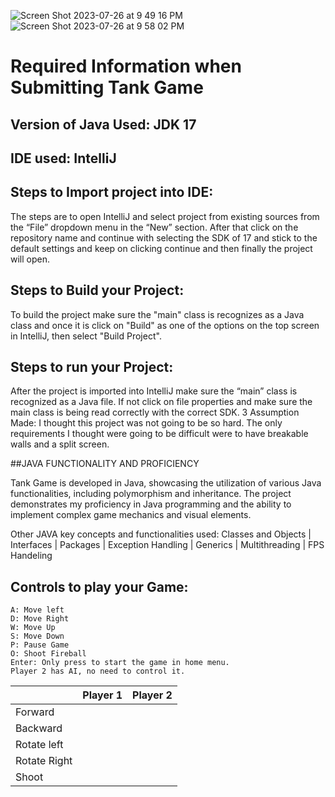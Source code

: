 ![Screen Shot 2023-07-26 at 9 49 16 PM](https://github.com/Diaz5-hub/TankGame/assets/81527723/288d4044-5f20-462a-b2bf-867b824e4750)
![Screen Shot 2023-07-26 at 9 58 02 PM](https://github.com/Diaz5-hub/TankGame/assets/81527723/12f69321-4b07-4743-ab4c-2b5844d897e0)


# Required Information when Submitting Tank Game

## Version of Java Used: JDK 17

## IDE used: IntelliJ

## Steps to Import project into IDE:
The steps are to open IntelliJ and select project from existing sources from the “File” dropdown menu in the “New” section. After that click on the repository name and continue with selecting the SDK of 17 and stick to the default settings and keep on clicking continue and then finally the project will open.	

## Steps to Build your Project:
To build the project make sure the "main" class is recognizes as a Java class and once it is click on "Build" as one of the options on the top screen in IntelliJ, then select "Build Project".		
 
## Steps to run your Project: 
After the project is imported into IntelliJ make sure the “main” class is recognized as a Java file. If not click on file properties and make sure the main class is being read correctly with the correct SDK.	3
Assumption Made: I thought this project was not going to be so hard. The only requirements I thought were going to be difficult were to have breakable walls and a split screen.

##JAVA FUNCTIONALITY AND PROFICIENCY

Tank Game is developed in Java, showcasing the utilization of various Java functionalities, including polymorphism and inheritance. The project demonstrates my proficiency in Java programming and the ability to implement complex game mechanics and visual elements.

Other JAVA key concepts and functionalities used: Classes and Objects | Interfaces | Packages | Exception Handling | Generics | Multithreading | FPS Handeling

## Controls to play your Game:  
    A: Move left
    D: Move Right
    W: Move Up
    S: Move Down
    P: Pause Game
    O: Shoot Fireball
    Enter: Only press to start the game in home menu.
    Player 2 has AI, no need to control it.

|               | Player 1 | Player 2 |
|---------------|----------|----------|
|  Forward      |          |          |
|  Backward     |          |          |
|  Rotate left  |          |          |
|  Rotate Right |          |          |
|  Shoot        |          |          |

<!-- you may add more controls if you need to. -->
